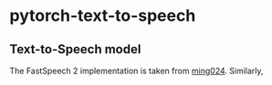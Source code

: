# pytorch-text-to-speech

## Text-to-Speech model

The FastSpeech 2 implementation is taken from [ming024](https://github.com/ming024/FastSpeech2). Similarly, 